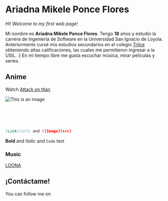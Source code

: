 # Ariadna Mikele Ponce Flores

*Hi! Welcome to my first web page!* 

Mi nombre es **Ariadna Mikele Ponce Flores**. Tengo **18** años y estudio la carrera de Ingeniería de Software en la Universidad San Ignacio de Loyola. Anteriormente cursé mis estudios secundarios en el colegio [Trilce](http://www.trilce.edu.pe/) obteniendo altas calificaciones, las cuales me permitieron ingresar a la USIL. :) 
En mi tiempo libre me gusta escuchar música, mirar películas y series. 

## Anime

Watch [Attack on titan](https://www.crunchyroll.com/attack-on-titan)

![This is an image](https://depor.com/resizer/RAG4KUQ6CCYVWYrhajHv01eDmyE=/580x330/smart/filters:format(jpeg):quality(75)/cloudfront-us-east-1.images.arcpublishing.com/elcomercio/4C32265SENBG7IOGSGZMZ5R4PY.jpg)



```markdown





[Link](url) and ![Image](src)
```

**Bold** and _Italic_ and `Code` text
### Music
[LOONA](https://youtu.be/_EEo-iE5u_A)

## ¡Contáctame!

You can follow me on 
